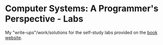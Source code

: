 # Computer Systems: A Programmer's Perspective - Labs

My "write-ups"/work/solutions for the self-study labs provided on the
[book website](http://csapp.cs.cmu.edu/public/labs.html).
